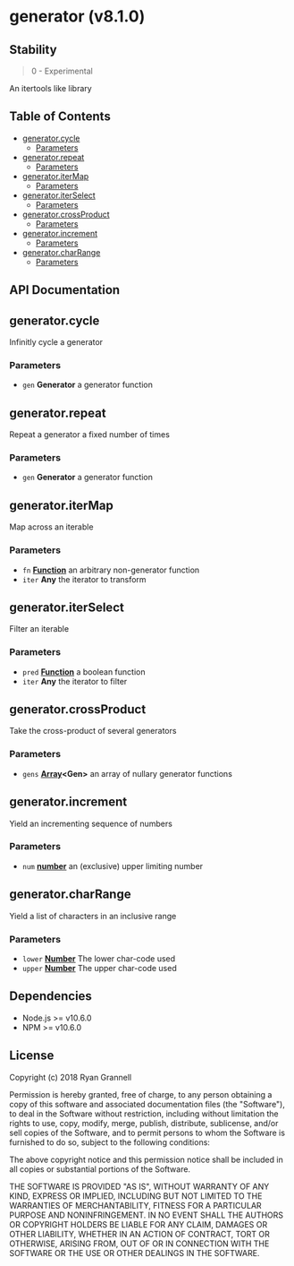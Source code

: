 
# generator (v8.1.0)

## Stability

> 0 - Experimental

An itertools like library



## Table of Contents

- [generator.cycle](#generatorcycle)
  * [Parameters](#parameters)
- [generator.repeat](#generatorrepeat)
  * [Parameters](#parameters-1)
- [generator.iterMap](#generatoritermap)
  * [Parameters](#parameters-2)
- [generator.iterSelect](#generatoriterselect)
  * [Parameters](#parameters-3)
- [generator.crossProduct](#generatorcrossproduct)
  * [Parameters](#parameters-4)
- [generator.increment](#generatorincrement)
  * [Parameters](#parameters-5)
- [generator.charRange](#generatorcharrange)
  * [Parameters](#parameters-6)

## API Documentation

<!-- Generated by documentation.js. Update this documentation by updating the source code. -->

## generator.cycle

Infinitly cycle a generator

### Parameters

-   `gen` **Generator** a generator function

## generator.repeat

Repeat a generator a fixed number of times

### Parameters

-   `gen` **Generator** a generator function

## generator.iterMap

Map across an iterable

### Parameters

-   `fn` **[Function][1]** an arbitrary non-generator function
-   `iter` **Any** the iterator to transform

## generator.iterSelect

Filter an iterable

### Parameters

-   `pred` **[Function][1]** a boolean function
-   `iter` **Any** the iterator to filter

## generator.crossProduct

Take the cross-product of several generators

### Parameters

-   `gens` **[Array][2]&lt;Gen>** an array of nullary generator functions

## generator.increment

Yield an incrementing sequence of numbers

### Parameters

-   `num` **[number][3]** an (exclusive) upper limiting number

## generator.charRange

Yield a list of characters in an inclusive range

### Parameters

-   `lower` **[Number][3]** The lower char-code used
-   `upper` **[Number][3]** The upper char-code used

[1]: https://developer.mozilla.org/docs/Web/JavaScript/Reference/Statements/function

[2]: https://developer.mozilla.org/docs/Web/JavaScript/Reference/Global_Objects/Array

[3]: https://developer.mozilla.org/docs/Web/JavaScript/Reference/Global_Objects/Number


## Dependencies

- Node.js >= v10.6.0
- NPM >= v10.6.0

## License

Copyright (c) 2018 Ryan Grannell

Permission is hereby granted, free of charge, to any person obtaining a copy of this software and associated documentation files (the "Software"), to deal in the Software without restriction, including without limitation the rights to use, copy, modify, merge, publish, distribute, sublicense, and/or sell copies of the Software, and to permit persons to whom the Software is furnished to do so, subject to the following conditions:

The above copyright notice and this permission notice shall be included in all copies or substantial portions of the Software.

THE SOFTWARE IS PROVIDED "AS IS", WITHOUT WARRANTY OF ANY KIND, EXPRESS OR IMPLIED, INCLUDING BUT NOT LIMITED TO THE WARRANTIES OF MERCHANTABILITY, FITNESS FOR A PARTICULAR PURPOSE AND NONINFRINGEMENT. IN NO EVENT SHALL THE AUTHORS OR COPYRIGHT HOLDERS BE LIABLE FOR ANY CLAIM, DAMAGES OR OTHER LIABILITY, WHETHER IN AN ACTION OF CONTRACT, TORT OR OTHERWISE, ARISING FROM, OUT OF OR IN CONNECTION WITH THE SOFTWARE OR THE USE OR OTHER DEALINGS IN THE SOFTWARE.
